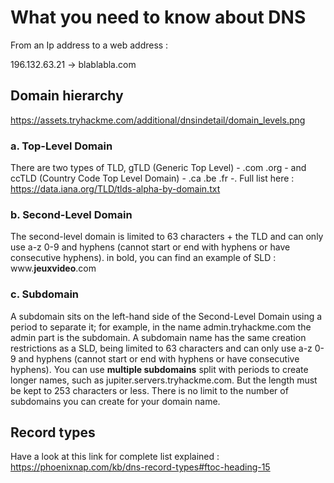 # What you need to know about DNS

From an Ip address to a web address :

196.132.63.21  -> blablabla.com


## Domain hierarchy

https://assets.tryhackme.com/additional/dnsindetail/domain_levels.png

### a. Top-Level Domain

There are two types of TLD, gTLD (Generic Top Level) - .com .org - and ccTLD (Country Code Top Level Domain) - .ca .be .fr -. Full list here : https://data.iana.org/TLD/tlds-alpha-by-domain.txt

### b. Second-Level Domain

The second-level domain is limited to 63 characters + the TLD and can only use a-z 0-9 and hyphens (cannot start or end with hyphens or have consecutive hyphens). in bold, you can find an example of SLD : www.<b>jeuxvideo</b>.com

### c. Subdomain

A subdomain sits on the left-hand side of the Second-Level Domain using a period to separate it; for example, in the name admin.tryhackme.com the admin part is the subdomain. A subdomain name has the same creation restrictions as a SLD, being limited to 63 characters and can only use a-z 0-9 and hyphens (cannot start or end with hyphens or have consecutive hyphens). You can use <b>multiple subdomains</b> split with periods to create longer names, such as jupiter.servers.tryhackme.com. But the length must be kept to 253 characters or less. There is no limit to the number of subdomains you can create for your domain name.


## Record types

Have a look at this link for complete list explained : https://phoenixnap.com/kb/dns-record-types#ftoc-heading-15


